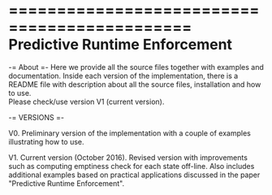 =============================================
Predictive Runtime Enforcement
=============================================
-= About =-
Here we provide all the source files together with examples and documentation. 
Inside each version of the implementation, there is a README file with description about all the source files, installation and how to use.   
Please check/use version V1 (current version).

-= VERSIONS =-

V0. Preliminary version of the implementation with a couple of examples illustrating how to use.

V1. Current version (October 2016). Revised version with improvements such as computing emptiness check for each state off-line. 
    Also includes additional examples based on practical applications discussed in the paper "Predictive Runtime Enforcement".






